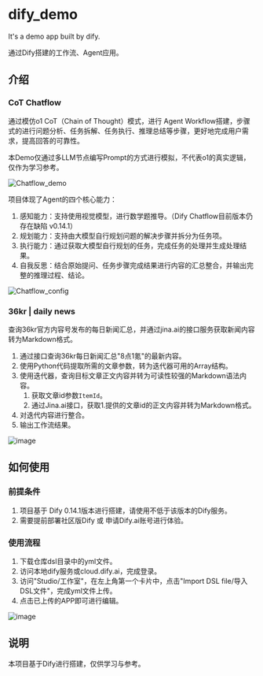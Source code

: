 # dify_demo
It's a demo app built by dify.

通过Dify搭建的工作流、Agent应用。

## 介绍
### CoT Chatflow
通过模仿o1 CoT（Chain of Thought）模式，进行 Agent Workflow搭建，步骤式的进行问题分析、任务拆解、任务执行、推理总结等步骤，更好地完成用户需求，提高回答的可靠性。

本Demo仅通过多LLM节点编写Prompt的方式进行模拟，不代表o1的真实逻辑，仅作为学习参考。

![Chatflow_demo](https://github.com/user-attachments/assets/208c0392-461b-4312-b179-ba1435271baa)

项目体现了Agent的四个核心能力：
1. 感知能力：支持使用视觉模型，进行数学题推导。（Dify Chatflow目前版本仍存在缺陷 v0.14.1）
2. 规划能力：支持由大模型自行规划问题的解决步骤并拆分为任务项。
3. 执行能力：通过获取大模型自行规划的任务，完成任务的处理并生成处理结果。
4. 自我反思：结合原始提问、任务步骤完成结果进行内容的汇总整合，并输出完整的推理过程、结论。

![Chatflow_config](https://github.com/user-attachments/assets/5f06764a-c5d0-4672-beba-09a3f59dc926)

### 36kr | daily news
查询36kr官方内容号发布的每日新闻汇总，并通过jina.ai的接口服务获取新闻内容转为Markdown格式。

1. 通过接口查询36kr每日新闻汇总"8点1氪"的最新内容。
2. 使用Python代码提取所需的文章参数，转为迭代器可用的Array结构。
3. 使用迭代器，查询目标文章正文内容并转为可读性较强的Markdown语法内容。
	1. 获取文章id参数`ItemId`。
	2. 通过Jina.ai接口，获取1.提供的文章id的正文内容并转为Markdown格式。
4. 对迭代内容进行整合。
5. 输出工作流结果。

![image](https://github.com/user-attachments/assets/fc619073-6b2a-4fc7-9ae8-668673e45b96)


## 如何使用
### 前提条件
1. 项目基于 Dify 0.14.1版本进行搭建，请使用不低于该版本的Dify服务。
2. 需要提前部署社区版Dify 或 申请Dify.ai账号进行体验。

### 使用流程
1. 下载仓库dsl目录中的yml文件。
2. 访问本地dify服务或cloud.dify.ai，完成登录。
3. 访问"Studio/工作室"，在左上角第一个卡片中，点击"Import DSL file/导入DSL文件"，完成yml文件上传。
4. 点击已上传的APP即可进行编辑。

![image](https://github.com/user-attachments/assets/1d0b0f18-6aad-4145-b25f-31279bf14ab9)

## 说明
本项目基于Dify进行搭建，仅供学习与参考。
